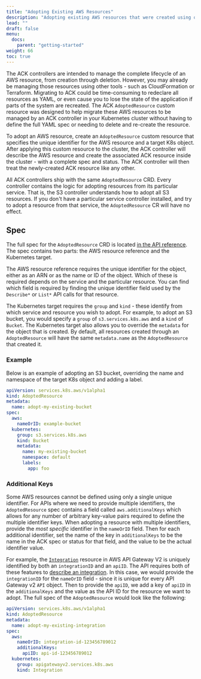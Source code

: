 ```yaml
---
title: "Adopting Existing AWS Resources"
description: "Adopting existing AWS resources that were created using other tools"
lead: ""
draft: false
menu:
  docs:
    parent: "getting-started"
weight: 66
toc: true
---
```


The ACK controllers are intended to manage the complete lifecycle of an AWS
resource, from creation through deletion. However, you may already be
managing those resources using other tools - such as CloudFormation or
Terraform. Migrating to ACK could be time-consuming to redeclare all resources
as YAML, or even cause you to lose the state of the application if parts of the
system are recreated. The ACK `AdoptedResource` custom resource was designed to
help migrate these AWS resources to be managed by an ACK controller in your Kubernetes
cluster without having to define the full YAML spec or needing to delete and
re-create the resource.

To adopt an AWS resource, create an `AdoptedResource` custom
resource that specifies the unique identifier for the AWS resource and a target
K8s object. After applying this custom resource to the cluster, the ACK
controller will describe the AWS resource and create the associated ACK resource
inside the cluster - with a complete spec and status. The ACK controller will
then treat the newly-created ACK resource like any other.

All ACK controllers ship with the same `AdoptedResource` CRD. Every controller
contains the logic for adopting resources from its particular service. That is,
the S3 controller understands how to adopt all S3 resources. If you don't have a
particular service controller installed, and try to adopt a resource from that
service, the `AdoptedResource` CR will have no effect.

## Spec

The full spec for the `AdoptedResource` CRD is located [in the API
reference][api-ref]. The spec contains two parts: the AWS resource reference and
the Kubernetes target.

The AWS resource reference requires the unique identifier for the object, either
as an ARN or as the name or ID of the object. Which of these is required depends
on the service and the particular resource. You can find which field is required
by finding the unique identifier field used by the `Describe*` or `List*` API
calls for that resource.

The Kubernetes target requires the `group` and `kind` - these identify from
which service and resource you wish to adopt. For example, to adopt an S3
bucket, you would specify a `group` of `s3.services.k8s.aws` and a `kind` of
`Bucket`. The Kubernetes target also allows you to override the `metadata` for
the object that is created. By default, all resources created through an
`AdoptedResource` will have the same `metadata.name` as the `AdoptedResource`
that created it. 

[api-ref]: https://aws-controllers-k8s.github.io/community/reference/common/v1alpha1/adoptedresource/

### Example

Below is an example of adopting an S3 bucket, overriding the name and namespace
of the target K8s object and adding a label.

```yaml
apiVersion: services.k8s.aws/v1alpha1
kind: AdoptedResource
metadata:
  name: adopt-my-existing-bucket
spec:  
  aws:
    nameOrID: example-bucket
  kubernetes:
    group: s3.services.k8s.aws
    kind: Bucket
    metadata:
      name: my-existing-bucket
      namespace: default
      labels:
        app: foo
```

### Additional Keys

Some AWS resources cannot be defined using only a single unique identifier. For
APIs where we need to provide multiple identifiers, the `AdoptedResource` spec
contains a field called `aws.additionalKeys` which allows for any number of
arbitrary key-value pairs required to define the multiple identifier keys. When
adopting a resource with multiple identifiers, provide the *most specific*
identifier in the `nameOrID` field. Then for each additional identifier, set the
name of the key in `additionalKeys` to be the name in the ACK spec or status for
that field, and the value to be the actual identifier value.

For example, the [`Integration`][apigw-integration] resource in AWS API Gateway
V2 is uniquely identified by both an `integrationID` and an `apiID`. The API
requires both of these features to [describe an integration][integ-describe]. In
this case, we would provide the `integrationID` for the `nameOrID` field - since
it is unique for every API Gateway v2 `API` object. Then to provide the `apiID`,
we add a key of `apiID` in the `additionalKeys` and the value as the API ID for
the resource we want to adopt. The full spec of the `AdoptedResource` would look
like the following:

```yaml
apiVersion: services.k8s.aws/v1alpha1
kind: AdoptedResource
metadata:
  name: adopt-my-existing-integration
spec:  
  aws:
    nameOrID: integration-id-123456789012
    additionalKeys:
      apiID: api-id-123456789012
  kubernetes:
    group: apigatewayv2.services.k8s.aws
    kind: Integration
```

[apigw-integration]:
    https://aws-controllers-k8s.github.io/community/reference/apigatewayv2/v1alpha1/integration/#spec
[integ-describe]: https://docs.aws.amazon.com/sdk-for-go/api/service/apigatewayv2/#GetIntegrationInput